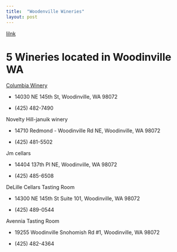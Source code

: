 ```yaml
---
title:  "Woodenville Wineries"
layout: post
---
```


[lilnk](https:/) 

# 5 Wineries located in Woodinville WA

[Columbia Winery](https://www.columbiawinery.com/)

* 14030 NE 145th St, Woodinville, WA 98072

* (425) 482-7490

Novelty Hill-januik winery

* 14710 Redmond - Woodinville Rd NE, Woodinville, WA 98072

* (425) 481-5502

Jm cellars

* 14404 137th Pl NE, Woodinville, WA 98072

* (425) 485-6508

DeLille Cellars Tasting Room

* 14300 NE 145th St Suite 101, Woodinville, WA 98072

* (425) 489-0544

Avennia Tasting Room

* 19255 Woodinville Snohomish Rd #1, Woodinville, WA 98072

* (425) 482-4364
